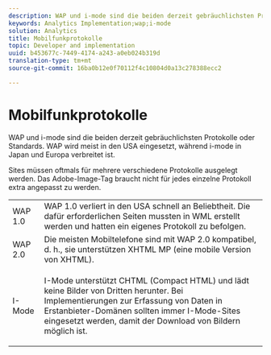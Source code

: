 ```yaml
---
description: WAP und i-mode sind die beiden derzeit gebräuchlichsten Protokolle oder Standards. WAP wird meist in den USA eingesetzt, während i-mode in Japan und Europa verbreitet ist.
keywords: Analytics Implementation;wap;i-mode
solution: Analytics
title: Mobilfunkprotokolle
topic: Developer and implementation
uuid: b453677c-7449-4174-a243-a0eb024b319d
translation-type: tm+mt
source-git-commit: 16ba0b12e0f70112f4c10804d0a13c278388ecc2

---
```



# Mobilfunkprotokolle

WAP und i-mode sind die beiden derzeit gebräuchlichsten Protokolle oder Standards. WAP wird meist in den USA eingesetzt, während i-mode in Japan und Europa verbreitet ist.

Sites müssen oftmals für mehrere verschiedene Protokolle ausgelegt werden. Das Adobe-Image-Tag braucht nicht für jedes einzelne Protokoll extra angepasst zu werden.

<table id="table_EBE71664615F48E28B05C767ABDA062B"> 
 <tbody> 
  <tr> 
   <td colname="col1"> WAP 1.0 </td> 
   <td colname="col2"> WAP 1.0 verliert in den USA schnell an Beliebtheit. Die dafür erforderlichen Seiten mussten in WML erstellt werden und hatten ein eigenes Protokoll zu befolgen. </td> 
  </tr> 
  <tr> 
   <td colname="col1"> WAP 2.0 </td> 
   <td colname="col2"> Die meisten Mobiltelefone sind mit WAP 2.0 kompatibel, d. h., sie unterstützen XHTML MP (eine mobile Version von XHTML). </td> 
  </tr> 
  <tr> 
   <td colname="col1"> I-Mode </td> 
   <td colname="col2"> <p> I-Mode unterstützt CHTML (Compact HTML) und lädt keine Bilder von Dritten herunter. Bei Implementierungen zur Erfassung von Daten in Erstanbieter-Domänen sollten immer I-Mode-Sites eingesetzt werden, damit der Download von Bildern möglich ist. </p> </td> 
  </tr> 
 </tbody> 
</table>

